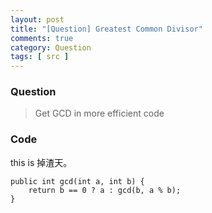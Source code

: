 ```yaml
---
layout: post
title: "[Question] Greatest Common Divisor"
comments: true
category: Question
tags: [ src ]
---
```


### Question 

> Get GCD in more efficient code

### Code

this is 掉渣天。

	public int gcd(int a, int b) {
		return b == 0 ? a : gcd(b, a % b);
	}
